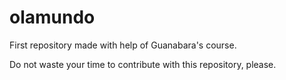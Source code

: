 # olamundo
 First repository made with help of Guanabara's course.
 
 Do not waste your time to contribute with this repository, please.